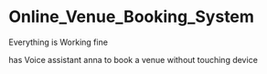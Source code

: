 # Online_Venue_Booking_System




Everything is Working fine

has Voice assistant anna to book a venue without touching device
